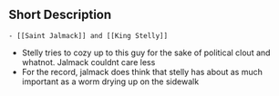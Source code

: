 ## Short Description
	- [[Saint Jalmack]] and [[King Stelly]]
- Stelly tries to cozy up to this guy for the sake of political clout and whatnot. Jalmack couldnt care less
- For the record, jalmack does think that stelly has about as much important as a worm drying up on the sidewalk
